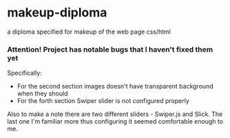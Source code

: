 # makeup-diploma
a diploma specified for makeup of the web page css/html

### Attention! Project has notable bugs that I haven't fixed them yet

Specifically: 

* For the second section images doesn't have transparent background when they should
* For the forth section Swiper slider is not configured properly 

Also to make a note there are two different sliders - Swiper.js and Slick. The last one I'm familiar more thus configuring it seemed comfortable enough to me.
